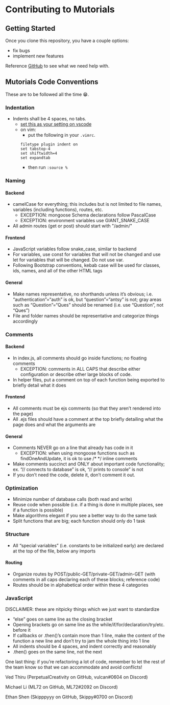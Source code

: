 # Contributing to Mutorials
## Getting Started
Once you clone this repository, you have a couple options:
- fix bugs
- implement new features

Reference [GitHub](https://github.com/The-Mu-Foundation/Mutorials/issues) to see what we need help with.

## Mutorials Code Conventions
These are to be followed all the time 😁.

### Indentation
- Indents shall be 4 spaces, no tabs.
    - [set this as your setting on vscode](https://stackoverflow.com/a/38556923)
    - on vim:
        - put the following in your `.vimrc`.
        ```
        filetype plugin indent on
        set tabstop-4
        set shiftwidth=4
        set expandtab
        ```
        - then run `:source %`

### Naming
#### Backend
- camelCase for everything; this includes but is not limited to file names, variables (including functions), routes, etc.
    - EXCEPTION: mongoose Schema declarations follow PascalCase
    - EXCEPTION: environment variables use GIANT_SNAKE_CASE
- All admin routes (get or post) should start with "/admin/"

#### Frontend
- JavaScript variables follow snake_case, similar to backend
- For variables, use const for variables that will not be changed and use let for variables that will be changed. Do not use var.
- Following Bootstrap conventions, kebab case will be used for classes, ids, names, and all of the other HTML tags

#### General
- Make names representative, no shorthands unless it’s obvious; i.e. “authentication”=“auth” is ok, but “question”=“antsy” is not; gray areas such as “Question”=“Ques” should be renamed (i.e. use “Question”, not “Ques”)
- File and folder names should be representative and categorize things accordingly

### Comments
#### Backend
- In index.js, all comments should go inside functions; no floating comments
    - EXCEPTION: comments in ALL CAPS that describe either configuration or describe other large blocks of code.
- In helper files, put a comment on top of each function being exported to briefly detail what it does

#### Frontend
- All comments must be ejs comments (so that they aren’t rendered into the page)
- All .ejs files should have a comment at the top briefly detailing what the page does and what the arguments are

#### General
- Comments NEVER go on a line that already has code in it
    - EXCEPTION: when using mongoose functions such as findOneAndUpdate, it is ok to use /* */ inline comments
- Make comments succinct and ONLY about important code functionality; ex. “// connects to database” is ok, “// prints to console” is not
- If you don’t need the code, delete it, don’t comment it out.

### Optimization
- Minimize number of database calls (both read and write)
- Reuse code when possible (i.e. if a thing is done in multiple places, see if a function is possible)
- Make algorithms elegant if you see a better way to do the same task
- Split functions that are big; each function should only do 1 task

### Structure
- All “special variables” (i.e. constants to be initialized early) are declared at the top of the file, below any imports

#### Routing
- Organize routes by POST/public-GET/private-GET/admin-GET (with comments in all caps declaring each of these blocks; reference code)
- Routes should be in alphabetical order within these 4 categories

### JavaScript
DISCLAIMER: these are nitpicky things which we just want to standardize
- “else” goes on same line as the closing bracket
- Opening brackets go on same line as the while/if/for/declaration/try/etc. before it
- If callbacks or .then()’s contain more than 1 line, make the content of the function a new line and don’t try to jam the whole thing into 1 line
- All indents should be 4 spaces, and indent correctly and reasonably
- .then() goes on the same line, not the next

One last thing: if you’re refactoring a lot of code, remember to let the rest of the team know so that we can accommodate and avoid conflicts!

Ved Thiru (PerpetualCreativity on GitHub, vulcan#0604 on Discord)

Michael Li (ML72 on GitHub, ML72#2092 on Discord)

Ethan Shen (Skipppyyy on GitHub, Skippy#0700 on Discord)

